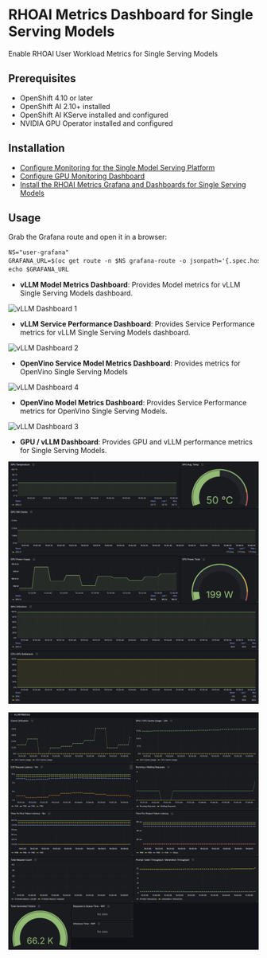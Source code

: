 # RHOAI Metrics Dashboard for Single Serving Models

Enable RHOAI User Workload Metrics for Single Serving Models

## Prerequisites

- OpenShift 4.10 or later
- OpenShift AI 2.10+ installed
- OpenShift AI KServe installed and configured
- NVIDIA GPU Operator installed and configured

## Installation

* [Configure Monitoring for the Single Model Serving Platform](https://docs.redhat.com/en/documentation/red_hat_openshift_ai_self-managed/2.11/html/serving_models/serving-large-models_serving-large-models#configuring-monitoring-for-the-single-model-serving-platform_serving-large-models)
* [Configure GPU Monitoring Dashboard](https://docs.nvidia.com/datacenter/cloud-native/openshift/23.9.2/enable-gpu-monitoring-dashboard.html)
* [Install the RHOAI Metrics Grafana and Dashboards for Single Serving Models](./rhoai-uwm-grafana/README.md)

## Usage

Grab the Grafana route and open it in a browser:

```md
NS="user-grafana"
GRAFANA_URL=$(oc get route -n $NS grafana-route -o jsonpath='{.spec.host}')
echo $GRAFANA_URL
```

- **vLLM Model Metrics Dashboard**: Provides Model metrics for vLLM Single Serving Models dashboard.

![vLLM Dashboard 1](./assets/dashboard1.png)

- **vLLM Service Performance Dashboard**: Provides Service Performance metrics for vLLM Single Serving Models dashboard.

![vLLM Dashboard 2](./assets/dashboard2.png)

- **OpenVino Service Model Metrics Dashboard**: Provides metrics for OpenVino Single Serving Models

![vLLM Dashboard 4](./assets/dashboard4.png)

- **OpenVino Model Metrics Dashboard**: Provides Service Performance metrics for OpenVino Single Serving Models.

![vLLM Dashboard 3](./assets/dashboard3.png)

- **GPU / vLLM Dashboard**: Provides GPU and vLLM performance metrics for Single Serving Models.

![GPU Dashboard 5](./assets/dashboard5.png)

![vLLM Dashboard 6](./assets/dashboard6.png)
